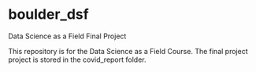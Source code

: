 # boulder_dsf
Data Science as a Field Final Project

This repository is for the Data Science as a Field Course.
The final project project is stored in the covid_report folder.

